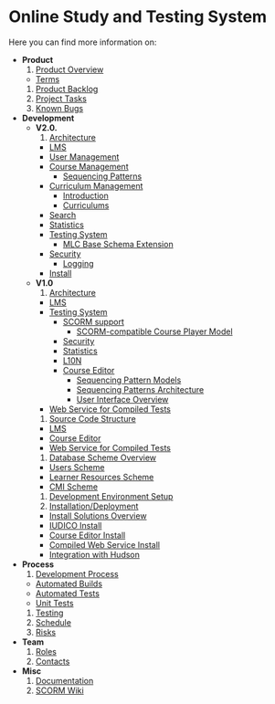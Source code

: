 # Online Study and Testing System #


Here you can find more information on:

  * **Product**
    1. [Product Overview](http://code.google.com/p/iudico/wiki/IUDICO)
      * [Terms](http://code.google.com/p/iudico/wiki/Terms)
    1. [Product Backlog](http://code.google.com/p/iudico/issues/list?can=2&q=feature)
    1. [Project Tasks](http://code.google.com/p/iudico/issues/list?can=2&q=task)
    1. [Known Bugs](http://code.google.com/p/iudico/issues/list?can=2&q=defect)
  * **Development**
    * **V2.0.**
      1. [Architecture](http://code.google.com/p/iudico/wiki/V20ArchitectureReview)
        * [LMS](http://code.google.com/p/iudico/wiki/V20ArchitectureLMS)
        * [User Management](http://code.google.com/p/iudico/wiki/V20ArchitectureLMSUM)
        * [Course Management](http://code.google.com/p/iudico/wiki/V20ArchitectureLMSCM)
          * [Sequencing Patterns](http://code.google.com/p/iudico/wiki/SequecningPatterns)
        * [Curriculum Management](http://code.google.com/p/iudico/wiki/V20ArchitectureLMSCurr)
          * [Introduction](http://code.google.com/p/iudico/wiki/Introduction)
          * [Curriculums](http://code.google.com/p/iudico/wiki/Curriculums)
        * [Search](http://code.google.com/p/iudico/wiki/V20ArchitectureLMSSearch)
        * [Statistics](http://code.google.com/p/iudico/wiki/V20ArchitectureLMSStat)
        * [Testing System](http://code.google.com/p/iudico/wiki/ITestingService_Architecture)
          * [MLC Base Schema Extension](http://code.google.com/p/iudico/wiki/MLC_TestingSystem_Extensions)
        * [Security](http://code.google.com/p/iudico/wiki/V20Security)
          * [Logging](http://code.google.com/p/iudico/wiki/V20Logging)
        * [Install](http://code.google.com/p/iudico/wiki/V20Install)
    * **V1.0**
      1. [Architecture](http://code.google.com/p/iudico/wiki/ArchitectureReview)
        * [LMS](http://code.google.com/p/iudico/wiki/ArchitectureLMS)
        * [Testing System](http://code.google.com/p/iudico/wiki/ArchitectureLMSTS)
          * [SCORM support](http://code.google.com/p/iudico/wiki/SCORMfundamentals)
            * [SCORM-compatible Course Player Model](http://code.google.com/p/iudico/wiki/InteractionSCOAndLMS)
          * [Security](http://code.google.com/p/iudico/wiki/ArchitectureLMSSecurity)
          * [Statistics](http://code.google.com/p/iudico/wiki/ArchitectureLMSStatistics)
          * [L10N](http://code.google.com/p/iudico/wiki/ArchitectureLMSL10n)
          * [Course Editor](http://code.google.com/p/iudico/wiki/ArchitectureCE)
            * [Sequencing Pattern Models](http://code.google.com/p/iudico/wiki/SequecningPatterns)
            * [Sequencing Patterns Architecture](http://code.google.com/p/iudico/wiki/Sequencing_Patterns_Architecture)
            * [User Interface Overview](http://code.google.com/p/iudico/wiki/CE_GUI_review)
        * [Web Service for Compiled Tests](http://code.google.com/p/iudico/wiki/ArchitectureWS)
      1. [Source Code Structure](http://code.google.com/p/iudico/wiki/CodeStructure)
        * [LMS](http://code.google.com/p/iudico/wiki/CodeStructureLMS)
        * [Course Editor](http://code.google.com/p/iudico/wiki/CodeStructureCE)
        * [Web Service for Compiled Tests](http://code.google.com/p/iudico/wiki/CodeStructureWS)
      1. [Database Scheme Overview](http://code.google.com/p/iudico/wiki/DBScheme)
        * [Users Scheme](http://code.google.com/p/iudico/wiki/UsersDBShema)
        * [Learner Resources Scheme](http://code.google.com/p/iudico/wiki/LearnerRecourcesDBSchema)
        * [CMI Scheme](http://code.google.com/p/iudico/wiki/CmiDBSchema)
      1. [Development Environment Setup](http://code.google.com/p/iudico/wiki/DevelopmentEnv)
      1. [Installation/Deployment](http://code.google.com/p/iudico/wiki/Install)
        * [Install Solutions Overview](http://code.google.com/p/iudico/wiki/InstallSolutions)
        * [IUDICO Install](http://code.google.com/p/iudico/wiki/InstallIUDICO)
        * [Course Editor Install](http://code.google.com/p/iudico/wiki/InstallCourceEditor)
        * [Compiled Web Service Install](http://code.google.com/p/iudico/wiki/InstallWebService)
        * [Integration with Hudson](http://code.google.com/p/iudico/wiki/InstallHudson)
  * **Process**
    1. [Development Process](http://code.google.com/p/iudico/wiki/CodeIntegration)
      * [Automated Builds](http://code.google.com/p/iudico/wiki/AutomatedBuilds)
      * [Automated Tests](http://code.google.com/p/iudico/wiki/AutomatedTests)
      * [Unit Tests](http://code.google.com/p/iudico/wiki/UnitTests)
    1. [Testing](http://code.google.com/p/iudico/wiki/Testing)
    1. [Schedule](Schedule.md)
    1. [Risks](Risks.md)
  * **Team**
    1. [Roles](Roles.md)
    1. [Contacts](http://code.google.com/p/iudico/wiki/Team)
  * **Misc**
    1. [Documentation](Documentation.md)
    1. [SCORM Wiki](http://en.wikipedia.org/wiki/Sharable_Content_Object_Reference_Model)
